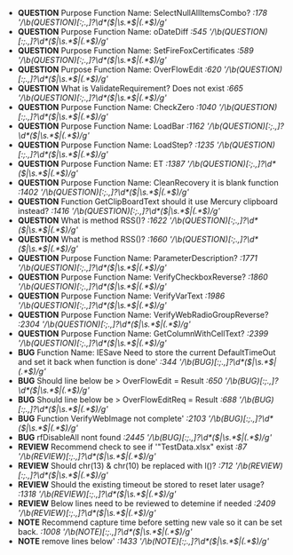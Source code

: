 - __QUESTION__ Purpose Function Name: SelectNullAllItemsCombo? _:178_ _'/\b(QUESTION)[:;.,]?\d*($|\s.*$|\(.*$)/g'_
- __QUESTION__ Purpose Function Name: oDateDiff _:545_ _'/\b(QUESTION)[:;.,]?\d*($|\s.*$|\(.*$)/g'_
- __QUESTION__ Purpose Function Name: SetFireFoxCertificates _:589_ _'/\b(QUESTION)[:;.,]?\d*($|\s.*$|\(.*$)/g'_
- __QUESTION__ Purpose Function Name: OverFlowEdit _:620_ _'/\b(QUESTION)[:;.,]?\d*($|\s.*$|\(.*$)/g'_
- __QUESTION__ What is ValidateRequirement?  Does not exist _:665_ _'/\b(QUESTION)[:;.,]?\d*($|\s.*$|\(.*$)/g'_
- __QUESTION__ Purpose Function Name: CheckZero _:1040_ _'/\b(QUESTION)[:;.,]?\d*($|\s.*$|\(.*$)/g'_
- __QUESTION__ Purpose Function Name: LoadBar _:1162_ _'/\b(QUESTION)[:;.,]?\d*($|\s.*$|\(.*$)/g'_
- __QUESTION__ Purpose Function Name: LoadStep? _:1235_ _'/\b(QUESTION)[:;.,]?\d*($|\s.*$|\(.*$)/g'_
- __QUESTION__ Purpose Function Name: ET _:1387_ _'/\b(QUESTION)[:;.,]?\d*($|\s.*$|\(.*$)/g'_
- __QUESTION__ Purpose  Function Name: CleanRecovery it is blank function _:1402_ _'/\b(QUESTION)[:;.,]?\d*($|\s.*$|\(.*$)/g'_
- __QUESTION__ Function GetClipBoardText should it use Mercury clipboard instead? _:1416_ _'/\b(QUESTION)[:;.,]?\d*($|\s.*$|\(.*$)/g'_
- __QUESTION__ What is method RSS()? _:1622_ _'/\b(QUESTION)[:;.,]?\d*($|\s.*$|\(.*$)/g'_
- __QUESTION__ What is method RSS()? _:1660_ _'/\b(QUESTION)[:;.,]?\d*($|\s.*$|\(.*$)/g'_
- __QUESTION__ Purpose Function Name: ParameterDescription? _:1771_ _'/\b(QUESTION)[:;.,]?\d*($|\s.*$|\(.*$)/g'_
- __QUESTION__ Purpose Function Name: VerifyCheckboxReverse? _:1860_ _'/\b(QUESTION)[:;.,]?\d*($|\s.*$|\(.*$)/g'_
- __QUESTION__ Purpose Function Name: VerifyVarText _:1986_ _'/\b(QUESTION)[:;.,]?\d*($|\s.*$|\(.*$)/g'_
- __QUESTION__ Purpose Function Name: VerifyWebRadioGroupReverse? _:2304_ _'/\b(QUESTION)[:;.,]?\d*($|\s.*$|\(.*$)/g'_
- __QUESTION__ Purpose Function Name: GetColumnWithCellText? _:2399_ _'/\b(QUESTION)[:;.,]?\d*($|\s.*$|\(.*$)/g'_
- __BUG__ Function Name: IESave Need to store the current DefaultTimeOut and set it back when function is done' _:344_ _'/\b(BUG)[:;.,]?\d*($|\s.*$|\(.*$)/g'_
- __BUG__ Should line below be > OverFlowEdit = Result _:650_ _'/\b(BUG)[:;.,]?\d*($|\s.*$|\(.*$)/g'_
- __BUG__ Should line below be > OverFlowEditReq = Result _:688_ _'/\b(BUG)[:;.,]?\d*($|\s.*$|\(.*$)/g'_
- __BUG__ Function VerifyWebImage not complete' _:2103_ _'/\b(BUG)[:;.,]?\d*($|\s.*$|\(.*$)/g'_
- __BUG__ rfDisableAll nont found _:2445_ _'/\b(BUG)[:;.,]?\d*($|\s.*$|\(.*$)/g'_
- __REVIEW__ Recommend check to see if '"TestData.xlsx" exist _:87_ _'/\b(REVIEW)[:;.,]?\d*($|\s.*$|\(.*$)/g'_
- __REVIEW__ Should chr(13) & chr(10) be replaced with l()? _:712_ _'/\b(REVIEW)[:;.,]?\d*($|\s.*$|\(.*$)/g'_
- __REVIEW__ Should the existing timeout be stored to reset later usage? _:1318_ _'/\b(REVIEW)[:;.,]?\d*($|\s.*$|\(.*$)/g'_
- __REVIEW__ Below lines need to be reviewed to detemine if needed _:2409_ _'/\b(REVIEW)[:;.,]?\d*($|\s.*$|\(.*$)/g'_
- __NOTE__ Recommend capture time before setting new vale so it can be set back. _:1008_ _'/\b(NOTE)[:;.,]?\d*($|\s.*$|\(.*$)/g'_
- __NOTE__ remove lines below' _:1433_ _'/\b(NOTE)[:;.,]?\d*($|\s.*$|\(.*$)/g'_
